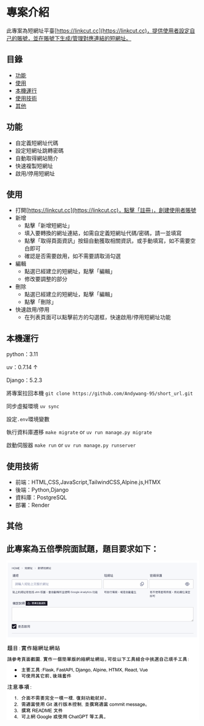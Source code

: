 # 專案介紹

此專案為短網址平臺[https://linkcut.cc](https://linkcut.cc)，提供使用者設定自己的賬號，並在賬號下生成/管理對應連結的短網址。

## 目錄
- [功能](#功能)
- [使用](#使用)
- [本機運行](#本機運行)
- [使用技術](#使用技術)
- [其他](#其他)

## 功能

- 自定義短網址代碼
- 設定短網址跳轉密碼
- 自動取得網站簡介
- 快速複製短網址
- 啟用/停用短網址

## 使用

- 打開[https://linkcut.cc](https://linkcut.cc)，點擊「註冊」，創建使用者賬號
- 新增
    - 點擊「新增短網址」
    - 填入要轉換的網址連結，如需自定義短網址代碼/密碼，請一並填寫
    - 點擊「取得頁面資訊」按鈕自動獲取相關資訊，或手動填寫，如不需要空白即可
    - 確認是否需要啟用，如不需要請取消勾選
- 編輯
    - 點選已經建立的短網址，點擊「編輯」
    - 修改要調整的部分
- 刪除
    - 點選已經建立的短網址，點擊「編輯」
    - 點擊「刪除」
- 快速啟用/停用
    - 在列表頁面可以點擊前方的勾選框，快速啟用/停用短網址功能

## 本機運行

python：3.11

uv：0.7.14 ↑

Django：5.2.3

將專案拉回本機
`git clone https://github.com/Andywang-95/short_url.git`

同步虛擬環境
`uv sync`

設定`.env`環境變數

執行資料庫遷移
`make migrate` or `uv run manage.py migrate`

啟動伺服器
`make run` or `uv run manage.py runserver`

## 使用技術
- 前端：HTML,CSS,JavaScript,TailwindCSS,Alpine.js,HTMX
- 後端：Python,Django
- 資料庫：PostgreSQL
- 部署：Render

## 其他
此專案為五倍學院面試題，題目要求如下：
---
![discription](src/discription.png)
